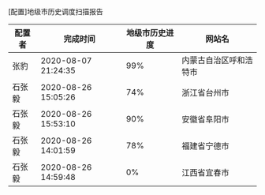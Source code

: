 [配置]地级市历史调度扫描报告

|	配置者	|	完成时间	|	地级市历史进度	|	网站名	|
|----|----|----|----|
|	张豹	|	2020-08-07 21:24:35	|	 99%	|	内蒙古自治区呼和浩特市	|
|	石张毅	|	2020-08-26 15:05:26	|	 74%	|	浙江省台州市	|
|	石张毅	|	2020-08-26 15:53:10	|	 90%	|	安徽省阜阳市	|
|	石张毅	|	2020-08-26 14:01:59	|	 78%	|	福建省宁德市	|
|	石张毅	|	2020-08-26 14:59:48	|	  0%	|	江西省宜春市	|
